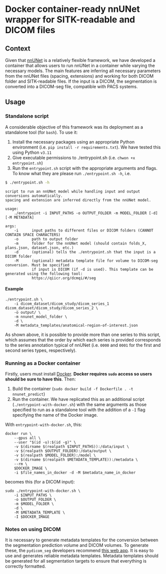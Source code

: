 # Docker container-ready nnUNet wrapper for SITK-readable and DICOM files

## Context

Given that [nnUNet](https://github.com/MIC-DKFZ/nnUNet) is a relatively flexible framework, we have developed a container that allows users to run nnUNet in a container while varying the necessary models. The main features are inferring all necessary parameters from the nnUNet files (spacing, extensions) and working for both DICOM folder and SITK-readable files. If the input is a DICOM, the segmentation is converted into a DICOM-seg file, compatible with PACS systems.

## Usage 

### Standalone script

A considerable objective of this framework was its deployment as a standalone tool (for `bash`). To use it:

1. Install the necessary packages using an appropriate Python environment (i.e. `pip install -r requirements.txt`). We have tested this using Python `v3.11`
2. Give executable permissions to ./entrypoint.sh (i.e. `chwon +x entrypoint.sh`)
3. Run the `entrypoint.sh` script with the appropriate arguments and flags. To know what they are please run `./entrypoint.sh -h`, i.e.

```bash
$ ./entrypoint.sh -h
```

```
script to run an nnUNet model while handling input and output conversions automatically.
spacing and extension are inferred directly from the nnUNet model.

usage:
    ./entrypoint -i INPUT_PATHS -o OUTPUT_FOLDER -m MODEL_FOLDER [-d] [-M METADATA]

args:
    -i      input paths to different files or DICOM folders (CANNOT CONTAIN SPACE CHARACTERS)
    -o      path to output folder
    -m      folder for the nnUNet model (should contain folds_X, plans.json, dataset.json, etc.)
    -d      (optional) tells the ./entrypoint.sh that the input is a DICOM folder
    -M      (optional) metadata template file for volume to DICOM-seg conversion. Must be specified
            if input is DICOM (if -d is used). This template can be generated using the following tool:
            https://qiicr.org/dcmqi/#/seg

```

#### Example

```
./entrypoint.sh \
    -i dicom_dataset/dicom_study/dicom_series_1 dicom_dataset/dicom_study/dicom_series_2 \
    -o output/ \
    -m nnunet_model_folder \
    -d \
    -M metadata_templates/anatomical-region-of-interest.json
```

As shown above, it is possible to provide more than one series to this script, which assumes that the order by which each series is provided corresponds to the series annotation typical of nnUNet (i.e. `0000` and `0001` for the first and second series types, respectively).

### Running as a Docker container

Firstly, users must install [Docker](https://www.docker.com/). **Docker requires `sudo` access so users should be sure to have this**. Then:

1. Build the container (`sudo docker build -f Dockerfile . -t nnunet_predict`)
2. Run the container. We have replicated this as an additional script (`./entrypoint-with-docker.sh`) with the same arguments as those specified to run as a standalone tool with the addition of a `-I` flag specifying the name of the Docker image.

With `entrypoint-with-docker.sh`, this:

```
docker run \
    --gpus all \
    --user "$(id -u):$(id -g)" \
    -v $(dirname $(realpath $INPUT_PATHS)):/data/input \
    -v $(realpath $OUTPUT_FOLDER):/data/output \
    -v $(realpath $MODEL_FOLDER):/model \
    -v $(dirname $(realpath $METADATA_TEMPLATE)):/metadata \
    --rm \
    $DOCKER_IMAGE \
    -i $file_names_in_docker -d -M $metadata_name_in_docker
```

becomes this (for a DICOM input):

```
sudo ./entrypoint-with-docker.sh \
    -i $INPUT_PATHS \
    -o $OUTPUT_FOLDER \
    -m $MODEL_FOLDER \
    -d \
    -M $METADATA_TEMPLATE \
    -I $DOCKER_IMAGE
```

### Notes on using DICOM

It is necessary to generate metadata templates for the conversion between the segmentation prediction volume and DICOM volumes. To generate these, the `pydicom_seg` developers recommend [this web app](https://qiicr.org/dcmqi/#/seg). It is easy to use and generates reliable metadata templates. Metadata templates should be generated for all segmentation targets to ensure that everything is correctly formatted.
